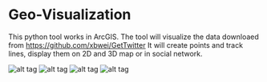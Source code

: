 Geo-Visualization
=================
This python tool works in ArcGIS.
The tool will visualize the data downloaed from https://github.com/xbwei/GetTwitter 
It will create points and track lines, display them on 2D and 3D map or in social network.

![alt tag](https://github.com/xbwei/Visualizing-Social-Media-Data/blob/master/Visualize%20Twitter%20Data/twitter_network.png)
![alt tag](https://github.com/xbwei/Visualizing-Social-Media-Data/blob/master/Visualize%20Twitter%20Data/InterFace.PNG)
![alt tag](https://github.com/xbwei/Visualizing-Social-Media-Data/blob/master/Visualize%20Twitter%20Data/geotweet.jpg)
![alt tag](https://github.com/xbwei/Visualizing-Social-Media-Data/blob/master/Visualize%20Twitter%20Data/GeoTweet3D.jpg)
